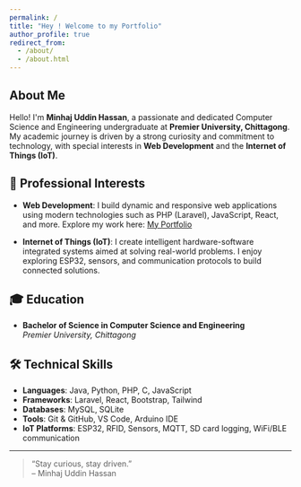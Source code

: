 ```yaml
---
permalink: /
title: "Hey ! Welcome to my Portfolio"
author_profile: true
redirect_from: 
  - /about/
  - /about.html
---
```


## About Me

Hello! I'm **Minhaj Uddin Hassan**, a passionate and dedicated Computer Science and Engineering undergraduate at **Premier University, Chittagong**. My academic journey is driven by a strong curiosity and commitment to technology, with special interests in **Web Development** and the **Internet of Things (IoT)**.

## 🚀 Professional Interests

- **Web Development**: I build dynamic and responsive web applications using modern technologies such as PHP (Laravel), JavaScript, React, and more. Explore my work here: [My Portfolio](https://muhpuc40.github.io/Portfolio/)

- **Internet of Things (IoT)**: I create intelligent hardware-software integrated systems aimed at solving real-world problems. I enjoy exploring ESP32, sensors, and communication protocols to build connected solutions.

## 🎓 Education

- **Bachelor of Science in Computer Science and Engineering**  
  *Premier University, Chittagong*

## 🛠️ Technical Skills

- **Languages**: Java, Python, PHP, C, JavaScript
- **Frameworks**: Laravel, React, Bootstrap, Tailwind
- **Databases**: MySQL, SQLite
- **Tools**: Git & GitHub, VS Code, Arduino IDE
- **IoT Platforms**: ESP32, RFID, Sensors, MQTT, SD card logging, WiFi/BLE communication

---

> “Stay curious, stay driven.”  
> – Minhaj Uddin Hassan
